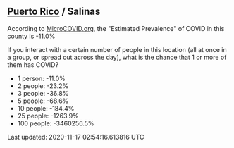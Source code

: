 
## [Puerto Rico](/united-states/puerto-rico) / Salinas

According to [MicroCOVID.org](http://microcovid.org),
the "Estimated Prevalence" of COVID in this county is -11.0%

If you interact with a certain number of people in this location
(all at once in a group, or spread out across the day), what is the chance that
1 or more of them has COVID?

- 1 person: -11.0%
- 2 people: -23.2%
- 3 people: -36.8%
- 5 people: -68.6%
- 10 people: -184.4%
- 25 people: -1263.9%
- 100 people: -3460256.5%

Last updated: 2020-11-17 02:54:16.613816 UTC
